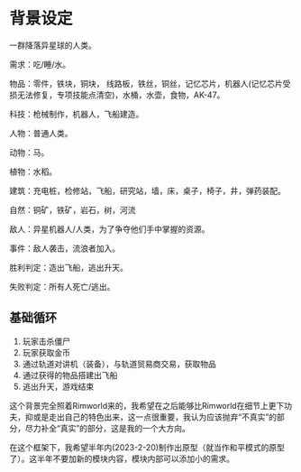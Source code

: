 # 背景设定

一群降落异星球的人类。

需求：吃/睡/水。

物品：零件，铁块，铜块， 线路板，铁丝，铜丝，记忆芯片，机器人(记忆芯片受损无法修复，专项技能点清空)，水桶，水壶，食物，AK-47。

科技：枪械制作，机器人，飞船建造。

人物：普通人类。

动物：马。

植物：水稻。

建筑：充电桩，检修站，飞船，研究站，墙，床，桌子，椅子，井，弹药装配。

自然：铜矿，铁矿，岩石，树，河流

敌人：异星机器人/人类，为了争夺他们手中掌握的资源。

事件：敌人袭击，流浪者加入。

胜利判定：造出飞船，逃出升天。

失败判定：所有人死亡/逃出。

## 基础循环

1. 玩家击杀僵尸
2. 玩家获取金币
3. 通过轨道对讲机（装备），与轨道贸易商交易，获取物品
4. 通过获得的物品搭建出飞船
5. 逃出升天，游戏结束

这个背景完全照着Rimworld来的，我希望在之后能够比Rimworld在细节上更下功夫，抑或是走出自己的特色出来，这一点很重要，我认为应该抛弃“不真实”的部分，尽力补全“真实”的部分，这是我的一个大方向。

在这个框架下，我希望半年内(2023-2-20)制作出原型（就当作和平模式的原型了）。这半年不要加新的模块内容，模块内部可以添加小的需求。
